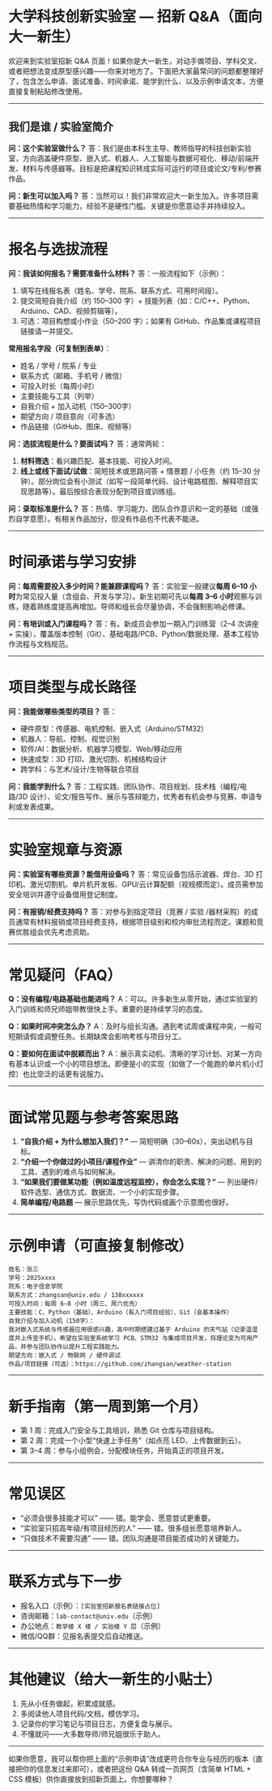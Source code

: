 # 大学科技创新实验室 — 招新 Q&A（面向大一新生）

欢迎来到实验室招新 Q&A 页面！如果你是大一新生，对动手做项目、学科交叉、或者把想法变成原型感兴趣——你来对地方了。下面把大家最常问的问题都整理好了，包含怎么申请、面试准备、时间承诺、能学到什么、以及示例申请文本，方便直接复制粘贴修改使用。

------

## 我们是谁 / 实验室简介

**问：这个实验室做什么？**
 答：我们是由本科生主导、教师指导的科技创新实验室，方向涵盖硬件原型、嵌入式、机器人、人工智能与数据可视化、移动/前端开发、材料与传感器等。目标是把课程知识转成实际可运行的项目或论文/专利/参赛作品。

**问：新生可以加入吗？**
 答：当然可以！我们非常欢迎大一新生加入。许多项目需要基础热情和学习能力，经验不是硬性门槛。关键是你愿意动手并持续投入。

------

# 报名与选拔流程

**问：我该如何报名？需要准备什么材料？**
 答：一般流程如下（示例）：

1. 填写在线报名表（姓名、学号、院系、联系方式、可用时间段）。
2. 提交简短自我介绍（约 150–300 字）+ 技能列表（如：C/C++、Python、Arduino、CAD、视频剪辑等）。
3. 可选：项目构想或小作业（50–200 字）；如果有 GitHub、作品集或课程项目链接请一并提交。

**常用报名字段（可复制到表单）**：

- 姓名 / 学号 / 院系 / 专业
- 联系方式（邮箱、手机号 / 微信）
- 可投入时长（每周小时）
- 主要技能与工具（列举）
- 自我介绍 + 加入动机（150–300字）
- 期望方向 / 项目意向（可多选）
- 作品链接（GitHub、图床、视频等）

**问：选拔流程是什么？要面试吗？**
 答：通常两轮：

1. **材料筛选**：看兴趣匹配、基本技能、可投入时间。
2. **线上或线下面试/试做**：简短技术或思路问答 + 情景题 / 小任务（约 15–30 分钟）。部分岗位会有小测试（如写一段简单代码、设计电路框图、解释项目实现思路等）。最后按综合表现分配到项目或训练组。

**问：录取标准是什么？**
 答：热情、学习能力、团队合作意识和一定的基础（或强烈自学意愿）。有相关作品加分，但没有作品也不代表不能进。

------

# 时间承诺与学习安排

**问：每周需要投入多少时间？能兼顾课程吗？**
 答：实验室一般建议**每周 6–10 小时**为常见投入量（含组会、开发与学习）。新生初期可先以**每周 3–6 小时**观察与训练，随着熟练度提高再增加。导师和组长会尽量协调，不会强制影响必修课。

**问：有培训或入门课程吗？**
 答：有。新成员会参加一期入门训练营（2–4 次讲座 + 实操），覆盖版本控制（Git）、基础电路/PCB、Python/数据处理、基本工程协作流程与文档规范。

------

# 项目类型与成长路径

**问：我能做哪些类型的项目？**
 答：

- 硬件原型：传感器、电机控制、嵌入式（Arduino/STM32）
- 机器人：导航、控制、视觉识别
- 软件/AI：数据分析、机器学习模型、Web/移动应用
- 快速成型：3D 打印、激光切割、机械结构设计
- 跨学科：与艺术/设计/生物等联合项目

**问：我能学到什么？**
 答：工程实践、团队协作、项目规划、技术栈（编程/电路/3D 设计）、论文/报告写作、展示与答辩能力，优秀者有机会参与竞赛、申请专利或发表成果。

------

# 实验室规章与资源

**问：实验室有哪些资源？能借用设备吗？**
 答：常见设备包括示波器、焊台、3D 打印机、激光切割机、单片机开发板、GPU/云计算配额（视规模而定）。成员需参加安全培训并遵守设备借用登记制度。

**问：有报销/经费支持吗？**
 答：对参与到指定项目（竞赛 / 实验 /器材采购）的成员通常有材料报销或项目经费支持，根据项目级别和校内审批流程而定。课题和竞赛优胜组会优先考虑资助。

------

# 常见疑问（FAQ）

**Q：没有编程/电路基础也能进吗？**
 A：可以。许多新生从零开始，通过实验室的入门训练和师兄师姐带教很快上手。重要的是持续学习的态度。

**Q：如果时间冲突怎么办？**
 A：及时与组长沟通。遇到考试周或课程冲突，一般可短期请假或调整任务。长期缺席会影响考核与项目分工。

**Q：要如何在面试中脱颖而出？**
 A：展示真实动机、清晰的学习计划、对某一方向有基本认识或一个小的项目想法。即便是小的实现（如做了一个能跑的单片机小灯控）也比空泛的话更有说服力。

------

# 面试常见题与参考答案思路

1. **“自我介绍 + 为什么想加入我们？”** — 简短明确（30–60s），突出动机与目标。
2. **“介绍一个你做过的小项目/课程作业”** — 讲清你的职责、解决的问题、用到的工具、遇到的难点与如何解决。
3. **“如果我们要做某功能（例如温度远程监控），你会怎么实现？”** — 列出硬件/软件选型、通信方式、数据流、一个小的实现步骤。
4. **简单编程/电路题** — 展示思路优先，写伪代码或画个示意图也很好。

------

# 示例申请（可直接复制修改）

```
姓名：张三
学号：2025xxxx
院系：电子信息学院
联系方式：zhangsan@univ.edu / 138xxxxxx
可投入时间：每周 6–8 小时（周三、周六优先）
主要技能：C、Python（基础）、Arduino（有入门项目经验）、Git（会基本操作）
自我介绍与加入动机（150字）：
我对嵌入式系统与传感器应用很感兴趣，高中时期搭建过基于 Arduino 的天气站（记录温湿度并上传至手机）。希望在实验室系统学习 PCB、STM32 与集成项目开发，将理论变为可用产品，并参与团队协作以提升工程实践能力。
期望方向：嵌入式 / 物联网 / 硬件调试
作品/项目链接（可选）：https://github.com/zhangsan/weather-station
```

------

# 新手指南（第一周到第一个月）

- 第 1 周：完成入门安全与工具培训，熟悉 Git 仓库与项目结构。
- 第 2 周：完成一个小型“快速上手任务”（如点亮 LED、上传数据到云）。
- 第 3–4 周：参与小组例会，分配模块任务，开始真正的项目开发。

------

# 常见误区

- “必须会很多技能才可以” —— 错。能学会、愿意尝试更重要。
- “实验室只招高年级/有项目经历的人” —— 错。很多组长愿意培养新人。
- “只做技术不需要沟通” —— 错。团队沟通是项目能否成功的关键能力。

------

# 联系方式与下一步

- 报名入口（示例）：`[实验室招新报名表链接占位]`
- 咨询邮箱：`lab-contact@univ.edu`（示例）
- 办公地点：`教学楼 X 楼 / 实验楼 Y 层`（示例）
- 微信/QQ群：见报名表提交后自动推送。

------

# 其他建议（给大一新生的小贴士）

1. 先从小任务做起，积累成就感。
2. 多阅读他人项目代码/文档，模仿学习。
3. 记录你的学习笔记与项目日志，方便复盘与展示。
4. 不懂就问——大多数导师/师兄姐很乐于助人。

------

如果你愿意，我可以帮你把上面的“示例申请”改成更符合你专业与经历的版本（直接把你的信息发过来即可），或者把这份 Q&A 转成一页网页（含简单 HTML + CSS 模板）供你直接放到招新页面上。你想要哪种？